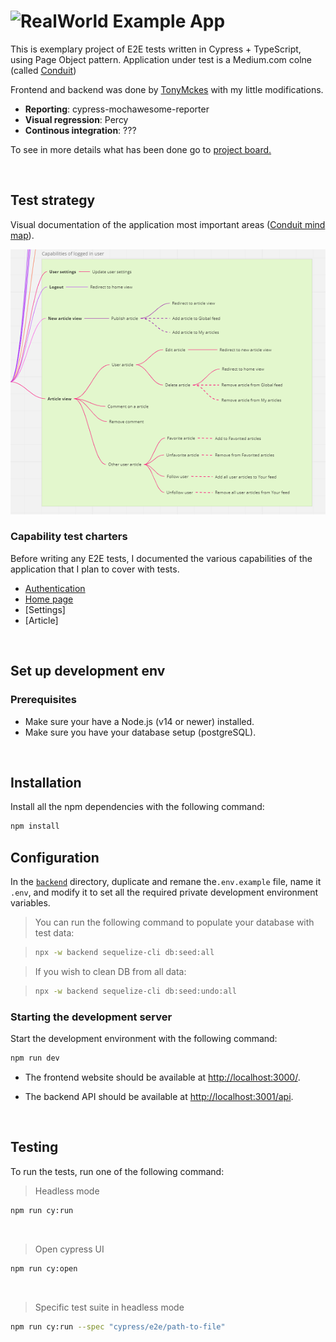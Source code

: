 # ![RealWorld Example App](logo.png)
This is exemplary project of E2E tests written in Cypress + TypeScript, using Page Object pattern. Application under test is a Medium.com colne (called [Conduit](https://demo.realworld.io/#/)) 

Frontend and backend was done by [TonyMckes](https://github.com/TonyMckes/conduit-realworld-example-app) with my little modifications. 

- **Reporting**: cypress-mochawesome-reporter
- **Visual regression**: Percy
- **Continous integration**: ???


To see in more details what has been done go to [project board.](https://github.com/users/HubertArciszewski95/projects/2/views/1)

<br>

## **Test strategy**
Visual documentation of the application most important areas ([Conduit mind map](https://miro.com/app/board/uXjVPyTICs0=/?share_link_id=723710348292)).

![Condiut mind map](conduit-mind-map.png)

### Capability test charters
Before writing any E2E tests, I documented the various capabilities of the application that I plan to cover with tests.
- [Authentication](./test-charters/authentication.md)
- [Home page](./test-charters/home-page.md)
- [Settings]
- [Article]

<br>

## **Set up development env**
### Prerequisites

- Make sure your have a Node.js (v14 or newer) installed.
- Make sure you have your database setup (postgreSQL).

<br>

## Installation

Install all the npm dependencies with the following command:

```bash
npm install
```

## Configuration

In the [`backend`](backend/) directory, duplicate and remane the`.env.example` file, name it `.env`, and modify it to set all the required private development environment variables.

> You can run the following command to populate your database with test data:

> ```bash
> npx -w backend sequelize-cli db:seed:all
> ```

> If you wish to clean DB from all data:

> ```bash
> npx -w backend sequelize-cli db:seed:undo:all
> ```

### Starting the development server

Start the development environment with the following command:

```bash
npm run dev
```

- The frontend website should be available at [http://localhost:3000/](http://localhost:3000).

- The backend API should be available at [http://localhost:3001/api](http://localhost:3001/api).

<br>

## Testing

To run the tests, run one of the following command:

> Headless mode
```bash
npm run cy:run
``` 
<br>

> Open cypress UI
```bash
npm run cy:open
```
<br>

> Specific test suite in headless mode
```bash
npm run cy:run --spec "cypress/e2e/path-to-file"
```
